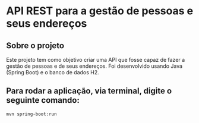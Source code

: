 # API REST para a gestão de pessoas e seus endereços

## Sobre o projeto
Este projeto tem como objetivo criar uma API que fosse capaz de fazer a gestão de pessoas e de seus endereços. Foi desenvolvido usando Java (Spring Boot) e o banco de dados H2.

## Para rodar a aplicação, via terminal, digite o seguinte comando:
    mvn spring-boot:run
    
 
